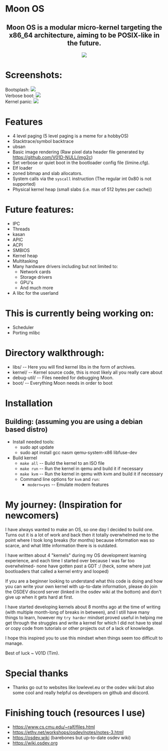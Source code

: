 # Moon OS

<h2 align="center"> Moon OS is a modular micro-kernel targeting the x86_64 architecture, aiming to be POSIX-like in the future. </h2>
<p align="center">
<img align="center" src="Logo 500x500.jpeg">
</p>


# Screenshots:
Bootsplash:
<img src="screenshot/bootsplash.png">
<br>
Verbose boot:
<img src="screenshot/verbose_boot.png">
<br>
Kernel panic:
<img src="screenshot/kpanic.png">
<br>

# Features
- 4 level paging (5 level paging is a meme for a hobbyOS)
- Stacktrace/symbol backtrace
- ubsan
- Basic image rendering (Raw pixel data header file generated by https://github.com/V01D-NULL/img2c)
- Set verbose or quiet boot in the bootloader config file (limine.cfg).
- Elf loader
- zoned bitmap and slab allocators.
- System calls via the `syscall` instruction (The regular int 0x80 is not supported)
- Physical kernel heap (small slabs (i.e. max of 512 bytes per cache))

# Future features:
- IPC
- Threads
- kasan
- APIC
- ACPI
- SMBIOS
- Kernel heap
- Multitasking
- Many hardware drivers including but not limited to:
	- Network cards
	- Storage drivers
	- GPU's
	- And much more
- A libc for the userland

# This is currently being working on:
- Scheduler
- Porting mlibc

# Directory walkthrough:
- libs/   	  --  Here you will find kernel libs in the form of archives.
- kernel/ 	  --  Kernel source code, this is most likely all you really care about
- debug-util/ --  Files needed for debugging Moon.
- boot/		  --  Everything Moon needs in order to boot 

# Installation
## Building: (assuming you are using a debian based distro)
- Install needed tools:
	- sudo apt update
	- sudo apt install gcc nasm qemu-system-x86 libfuse-dev
- Build kernel
	- `make all` -- Build the kernel to an ISO file
	- `make run` -- Run the kernel in qemu and build it if necessary
	- `make kvm` -- Run the kernel in qemu with kvm and build it if necessary
	- Command line options for `kvm` and `run`:
		- `modern=yes` -- Emulate modern features


# My journey: (Inspiration for newcomers)
I have always wanted to make an OS, so one day I decided to build one.
Turns out it is a lot of work and back then it totally overwhelmed me to the point where I took long breaks (for months) because information was so scarce, and what little information there is is outdated.

I have written about 4 "kernels" during my OS development learning experience, and each time I started over because I was far too overwhelmed- none have gotten past a GDT :/   (heck, some where just bootloaders that called a kernel entry and looped)

If you are a beginner looking to understand what this code is doing and how you can write your own kernel with up-to-date information, please do join the OSDEV discord server (linked in the osdev wiki at the bottom) and don't give up when it gets hard at first.

I have started developing kernels about 8 months ago at the time of writing (with multiple month-long of breaks in between), and I still have many things to learn, however my `try harder` mindset proved useful in helping me get through the struggles and write a kernel for which I did not have to steal or copy code from tutorials or other projects out of a lack of knowledge.

I hope this inspired you to use this mindset when things seem too difficult to manage.

Best of luck ~ V01D (Tim).

# Special thanks
- Thanks go out to websites like lowlevel.eu or the osdev wiki but also some cool and really helpful os developers on github and discord.

# Finishing touch (resources I use)
* https://www.cs.cmu.edu/~ralf/files.html
* https://ethv.net/workshops/osdev/notes/notes-3.html
* https://osdev.wiki  (barebones but up-to-date osdev wiki)
* https://wiki.osdev.org
